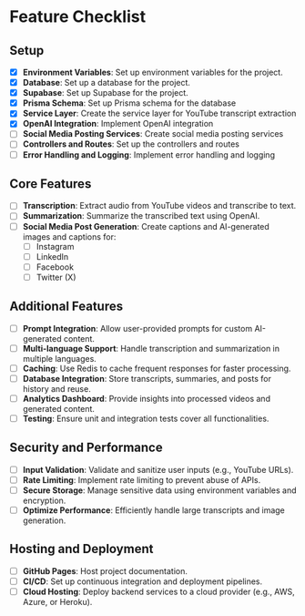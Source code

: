# Feature Checklist

## Setup

- [x] **Environment Variables**: Set up environment variables for the project.
- [x] **Database**: Set up a database for the project.
- [x] **Supabase**: Set up Supabase for the project.
- [x] **Prisma Schema**: Set up Prisma schema for the database
- [x] **Service Layer**: Create the service layer for YouTube transcript extraction
- [x] **OpenAI Integration**: Implement OpenAI integration
- [ ] **Social Media Posting Services**: Create social media posting services
- [ ] **Controllers and Routes**: Set up the controllers and routes
- [ ] **Error Handling and Logging**: Implement error handling and logging

## Core Features

- [ ] **Transcription**: Extract audio from YouTube videos and transcribe to text.
- [ ] **Summarization**: Summarize the transcribed text using OpenAI.
- [ ] **Social Media Post Generation**: Create captions and AI-generated images and captions for:
  - [ ] Instagram
  - [ ] LinkedIn
  - [ ] Facebook
  - [ ] Twitter (X)

## Additional Features

- [ ] **Prompt Integration**: Allow user-provided prompts for custom AI-generated content.
- [ ] **Multi-language Support**: Handle transcription and summarization in multiple languages.
- [ ] **Caching**: Use Redis to cache frequent responses for faster processing.
- [ ] **Database Integration**: Store transcripts, summaries, and posts for history and reuse.
- [ ] **Analytics Dashboard**: Provide insights into processed videos and generated content.
- [ ] **Testing**: Ensure unit and integration tests cover all functionalities.

## Security and Performance

- [ ] **Input Validation**: Validate and sanitize user inputs (e.g., YouTube URLs).
- [ ] **Rate Limiting**: Implement rate limiting to prevent abuse of APIs.
- [ ] **Secure Storage**: Manage sensitive data using environment variables and encryption.
- [ ] **Optimize Performance**: Efficiently handle large transcripts and image generation.

## Hosting and Deployment

- [ ] **GitHub Pages**: Host project documentation.
- [ ] **CI/CD**: Set up continuous integration and deployment pipelines.
- [ ] **Cloud Hosting**: Deploy backend services to a cloud provider (e.g., AWS, Azure, or Heroku).
